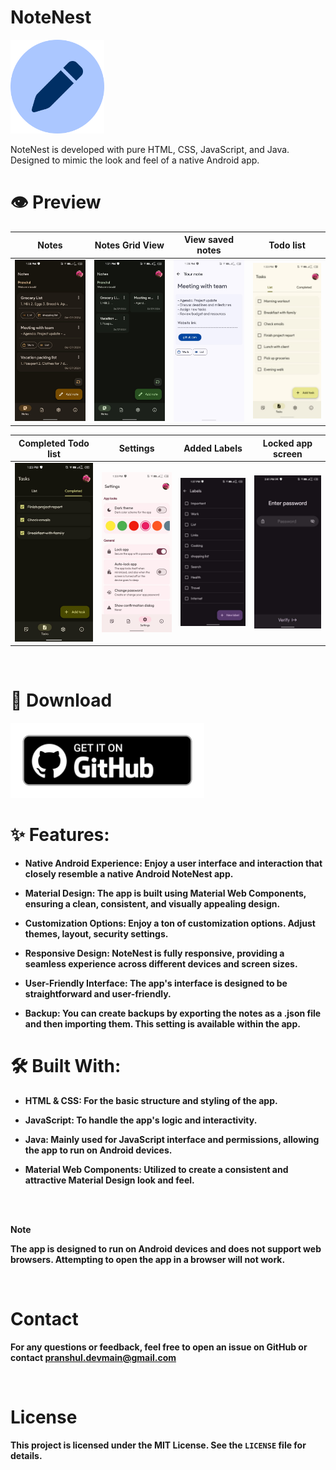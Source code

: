  # NoteNest 
 
<img src="https://github.com/PranshulGG/NoteNest/blob/master/app/src/main/res/drawable/app_icon.png" alt="" width="150px">

NoteNest is developed with pure HTML, CSS, JavaScript, and Java. Designed to mimic the look and feel of a native Android app.


# 👁️ Preview


| Notes |                                                                                                     Notes Grid View|                                                                                           View saved notes|  Todo list| 
| :---: |                                                                                                    :---: |                                                                                                     :---: |             :---: | 
| <img src="https://github.com/PranshulGG/NoteNest/blob/master/noteImg/img_1.jpeg" style="width: 250px;"> |  <img src="https://github.com/PranshulGG/NoteNest/blob/master/noteImg/img_2.jpeg" style="width: 250px;"> |   <img    src="https://github.com/PranshulGG/NoteNest/blob/master/noteImg/img_3.jpeg" style="width: 250px;"> |   <img src="https://github.com/PranshulGG/NoteNest/blob/master/noteImg/img_4.jpeg" style="width: 250px;"> | 

| Completed Todo list |                                                                                       Settings |                                                                                               Added Labels |   Locked app screen| 
| :---: |                                                                                                    :---: |                                                                                                    :---: |          :---: | 
| <img src="https://github.com/PranshulGG/NoteNest/blob/master/noteImg/img_5.jpeg" style="width: 250px;"> |  <img src="https://github.com/PranshulGG/NoteNest/blob/master/noteImg/img_6.jpeg" style="width: 250px;"> | <img src="https://github.com/PranshulGG/NoteNest/blob/master/noteImg/img_7.jpeg" style="width: 250px;"> |  <img src="https://github.com/PranshulGG/NoteNest/blob/master/noteImg/img_8.jpeg" style="width: 250px;"> |


<br>


# 📲 Download

<p align="left">
    <a href="https://github.com/PranshulGG/PassMaster/releases"><img alt="GitHub" src="https://github.com/PranshulGG/CalcMaster-A-Calculator-App/blob/master/previewed/badge_github.png" height="120"/></a>
</p>


# ✨ Features:

 - <strong>Native Android Experience: </stronge>Enjoy a user interface and interaction that closely resemble a native Android NoteNest app.
   
 - <strong>Material Design: </stronge>The app is built using Material Web Components, ensuring a clean, consistent, and visually appealing design.

 - <strong>Customization Options: </stronge>Enjoy a ton of customization options. Adjust themes, layout, security settings.
   
 - <strong>Responsive Design: </stronge>NoteNest is fully responsive, providing a seamless experience across different devices and screen sizes.
   
 - <strong>User-Friendly Interface: </stronge>The app's interface is designed to be straightforward and user-friendly.
  
 - <strong>Backup: </stronge>You can create backups by exporting the notes as a .json file and then importing them. This setting is available within the app.

# 🛠️ Built With:

 - <strong>HTML & CSS: </stronge> For the basic structure and styling of the app.
   
 - <strong>JavaScript: </stronge>To handle the app's logic and interactivity.

 - <strong>Java: </stronge>Mainly used for JavaScript interface and permissions, allowing the app to run on Android devices.
   
 - <strong>Material Web Components: </stronge>Utilized to create a consistent and attractive Material Design look and feel.
   
<br>
<br>

> [!NOTE]
> The app is designed to run on Android devices and does not support web browsers. Attempting to open the app in a browser will not work.

<br>


# Contact
For any questions or feedback, feel free to open an issue on GitHub or contact pranshul.devmain@gmail.com

<br>

# License
This project is licensed under the MIT License. See the `LICENSE` file for details.




